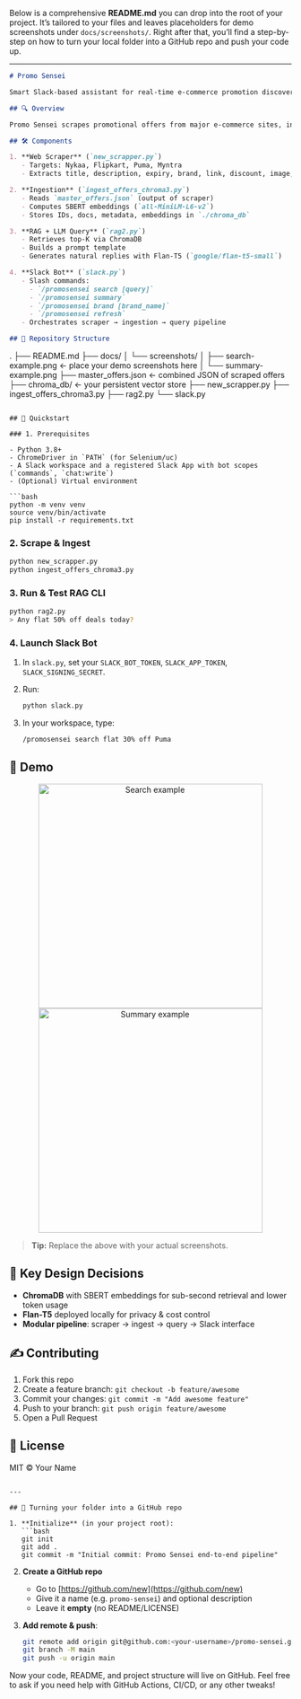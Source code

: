 Below is a comprehensive **README.md** you can drop into the root of your project. It’s tailored to your files and leaves placeholders for demo screenshots under `docs/screenshots/`. Right after that, you’ll find a step-by-step on how to turn your local folder into a GitHub repo and push your code up.

---

```markdown
# Promo Sensei

Smart Slack-based assistant for real-time e-commerce promotion discovery, built with dynamic web scraping, a vector database, and an LLM/RAG pipeline.

## 🔍 Overview

Promo Sensei scrapes promotional offers from major e-commerce sites, ingests them into a Chroma/FAISS vector store, and answers user queries in Slack via retrieval-augmented generation.

## 🛠️ Components

1. **Web Scraper** (`new_scrapper.py`)  
   - Targets: Nykaa, Flipkart, Puma, Myntra  
   - Extracts title, description, expiry, brand, link, discount, image, category, channel

2. **Ingestion** (`ingest_offers_chroma3.py`)  
   - Reads `master_offers.json` (output of scraper)  
   - Computes SBERT embeddings (`all-MiniLM-L6-v2`)  
   - Stores IDs, docs, metadata, embeddings in `./chroma_db`

3. **RAG + LLM Query** (`rag2.py`)  
   - Retrieves top-K via ChromaDB  
   - Builds a prompt template  
   - Generates natural replies with Flan-T5 (`google/flan-t5-small`)

4. **Slack Bot** (`slack.py`)  
   - Slash commands:  
     - `/promosensei search [query]`  
     - `/promosensei summary`  
     - `/promosensei brand [brand_name]`  
     - `/promosensei refresh`  
   - Orchestrates scraper → ingestion → query pipeline

## 📁 Repository Structure

```

.
├── README.md
├── docs/
│   └── screenshots/
│       ├── search-example.png   ← place your demo screenshots here
│       └── summary-example.png
├── master\_offers.json          ← combined JSON of scraped offers
├── chroma\_db/                  ← your persistent vector store
├── new\_scrapper.py
├── ingest\_offers\_chroma3.py
├── rag2.py
└── slack.py

````

## 🚀 Quickstart

### 1. Prerequisites

- Python 3.8+  
- ChromeDriver in `PATH` (for Selenium/uc)  
- A Slack workspace and a registered Slack App with bot scopes (`commands`, `chat:write`)  
- (Optional) Virtual environment

```bash
python -m venv venv
source venv/bin/activate
pip install -r requirements.txt
````

### 2. Scrape & Ingest

```bash
python new_scrapper.py
python ingest_offers_chroma3.py
```

### 3. Run & Test RAG CLI

```bash
python rag2.py
> Any flat 50% off deals today?
```

### 4. Launch Slack Bot

1. In `slack.py`, set your `SLACK_BOT_TOKEN`, `SLACK_APP_TOKEN`, `SLACK_SIGNING_SECRET`.

2. Run:

   ```bash
   python slack.py
   ```

3. In your workspace, type:

   ```
   /promosensei search flat 30% off Puma
   ```

## 🎥 Demo

<div align="center">
  <img src="docs/screenshots/search-example.png" alt="Search example" width="400"/>
  <img src="docs/screenshots/summary-example.png" alt="Summary example" width="400"/>
</div>

> **Tip:** Replace the above with your actual screenshots.

## 🔑 Key Design Decisions

* **ChromaDB** with SBERT embeddings for sub-second retrieval and lower token usage
* **Flan-T5** deployed locally for privacy & cost control
* **Modular pipeline**: scraper → ingest → query → Slack interface

## ✍️ Contributing

1. Fork this repo
2. Create a feature branch: `git checkout -b feature/awesome`
3. Commit your changes: `git commit -m "Add awesome feature"`
4. Push to your branch: `git push origin feature/awesome`
5. Open a Pull Request

## 📄 License

MIT © Your Name

````

---

## 🚩 Turning your folder into a GitHub repo

1. **Initialize** (in your project root):
   ```bash
   git init
   git add .
   git commit -m "Initial commit: Promo Sensei end-to-end pipeline"
````

2. **Create a GitHub repo**

   * Go to [https://github.com/new](https://github.com/new)
   * Give it a name (e.g. `promo-sensei`) and optional description
   * Leave it **empty** (no README/LICENSE)

3. **Add remote & push**:

   ```bash
   git remote add origin git@github.com:<your-username>/promo-sensei.git
   git branch -M main
   git push -u origin main
   ```

Now your code, README, and project structure will live on GitHub. Feel free to ask if you need help with GitHub Actions, CI/CD, or any other tweaks!
